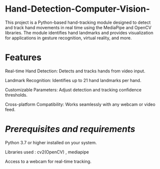 # Hand-Detection-Computer-Vision-
This project is a Python-based hand-tracking module designed to detect and track hand movements in real time using the MediaPipe and OpenCV libraries. The module identifies hand landmarks and provides visualization for applications in gesture recognition, virtual reality, and more.

# Features
Real-time Hand Detection: Detects and tracks hands from video input.

Landmark Recognition: Identifies up to 21 hand landmarks per hand.

Customizable Parameters: Adjust detection and tracking confidence thresholds.

Cross-platform Compatibility: Works seamlessly with any webcam or video feed.



# *Prerequisites and requirements*

Python 3.7 or higher installed on your system.

Libraries used : cv2(OpenCV) , mediapipe

Access to a webcam for real-time tracking.
